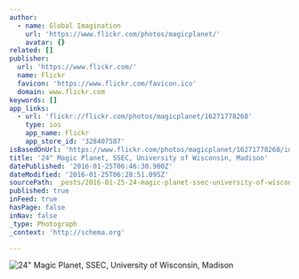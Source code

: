 ```yaml
---
author:
  - name: Global Imagination
    url: 'https://www.flickr.com/photos/magicplanet/'
    avatar: {}
related: []
publisher:
  url: 'https://www.flickr.com/'
  name: Flickr
  favicon: 'https://www.flickr.com/favicon.ico'
  domain: www.flickr.com
keywords: []
app_links:
  - url: 'flickr://flickr.com/photos/magicplanet/16271778268'
    type: ios
    app_name: Flickr
    app_store_id: '328407587'
isBasedOnUrl: 'https://www.flickr.com/photos/magicplanet/16271778268/in/photostream/lightbox/'
title: '24" Magic Planet, SSEC, University of Wisconsin, Madison'
datePublished: '2016-01-25T06:46:30.900Z'
dateModified: '2016-01-25T06:28:51.095Z'
sourcePath: _posts/2016-01-25-24-magic-planet-ssec-university-of-wisconsin-madison.md
published: true
inFeed: true
hasPage: false
inNav: false
_type: Photograph
_context: 'http://schema.org'

---
```

![24" Magic Planet&comma; SSEC&comma; University of Wisconsin&comma; Madison](https://farm9.staticflickr.com/8624/16271778268_61f00719d7_b.jpg)